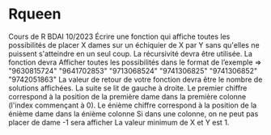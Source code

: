 # Rqueen
Cours de R BDAI 10/2023
Écrire une fonction qui affiche toutes les possibilités de placer X dames​
sur un échiquier de X par Y sans qu'elles ne puissent s'atteindre en un seul coup.​
La récursivité devra être utilisée.​
La fonction devra Afficher toutes les possibilités dans le format de l’exemple =>​ 
"9630815724"
"9641702853"
"9713068524"
"9741306825"
"9741306852"
"9742051863"
La valeur de retour de votre fonction devra être le nombre de solutions affichées.​
La suite se lit de gauche à droite. Le premier chiffre correspond à la position de​
la première dame dans la première colonne (l'index commençant à 0).​
Le énième chiffre correspond à la position de la énième dame dans la énième colonne​
Si dans une colonne, on ne peut pas placer de dame -1 sera afficher​
La valeur minimum de X et Y est 1.​​
